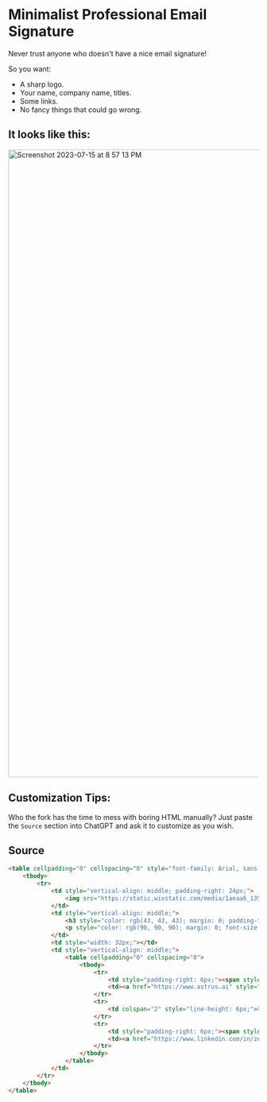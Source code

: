 # Minimalist Professional Email Signature
Never trust anyone who doesn't have a nice email signature!

So you want:
 -  A sharp logo.
 -  Your name, company name, titles.
 -  Some links.
 -  No fancy things that could go wrong.

## It looks like this:
<img width="1264" alt="Screenshot 2023-07-15 at 8 57 13 PM" src="https://github.com/uduse/HTML-Email-Signature-Template/assets/4717005/f492f27a-dd99-4a0b-92f4-c10462b51e83">

## Customization Tips:
Who the fork has the time to mess with boring HTML manually? Just paste the `Source` section into ChatGPT and ask it to customize as you wish.

## Source
```html
<table cellpadding="0" cellspacing="0" style="font-family: Arial, sans-serif;">
    <tbody>
        <tr>
            <td style="vertical-align: middle; padding-right: 24px;">
                <img src="https://static.wixstatic.com/media/1aeaa6_135b34f4e2be48f2804f6f187f5f76ae~mv2.png" alt="Astrus logo" style="vertical-align: middle;" width="auto" height="44">
            </td>
            <td style="vertical-align: middle;">
                <h3 style="color: rgb(43, 43, 43); margin: 0; padding-top: 6px; font-size: 1.2rem;">Zeyi Wang</h3>
                <p style="color: rgb(90, 90, 90); margin: 0; font-size: 0.76rem; line-height: 22px;">Astrus &nbsp; | &nbsp; Co-founder &nbsp; | &nbsp; CTO</p>
            </td>
            <td style="width: 32px;"></td>
            <td style="vertical-align: middle;">
                <table cellpadding="0" cellspacing="0">
                    <tbody>
                        <tr>
                            <td style="padding-right: 6px;"><span style="font-size: 0.6rem;">🔗</span></td>
                            <td><a href="https://www.astrus.ai" style="text-decoration: none; color: rgb(43, 43, 43); font-size: 12px;">www.astrus.ai</a></td>
                        </tr>
                        <tr>
                            <td colspan="2" style="line-height: 6px;">&nbsp;</td>
                        </tr>
                        <tr>
                            <td style="padding-right: 6px;"><span style="font-size: 0.6rem;">🔗</span></td>
                            <td><a href="https://www.linkedin.com/in/zeyi-wang-065b9086/" style="text-decoration: none; color: rgb(43, 43, 43); font-size: 12px;">LinkedIn</a></td>
                        </tr>
                    </tbody>
                </table>
            </td>
        </tr>
    </tbody>
</table>
```
